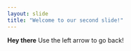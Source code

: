 ```yaml
---
layout: slide
title: "Welcome to our second slide!"
---
```

**Hey there**
Use the left arrow to go back!
